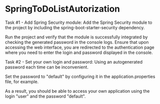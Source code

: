 # SpringToDoListAutorization
Task #1 - Add Spring Security module:
Add the Spring Security module to the project by including the spring-boot-starter-security dependency.

Run the project and verify that the module is successfully integrated by checking the generated password in the console logs. 
Ensure that upon accessing the web interface, you are redirected to the authentication page where you need to enter the login and password displayed in the console.

Task #2 - Set your own login and password:
Using an autogenerated password each time can be inconvenient.

Set the password to "default" by configuring it in the application.properties file, for example.

As a result, you should be able to access your own application using the login "user" and the password "default".
